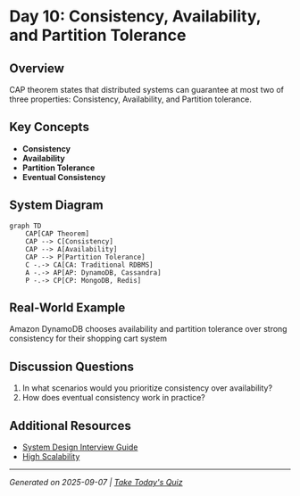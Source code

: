 # Day 10: Consistency, Availability, and Partition Tolerance

## Overview
CAP theorem states that distributed systems can guarantee at most two of three properties: Consistency, Availability, and Partition tolerance.

## Key Concepts
- **Consistency**
- **Availability**
- **Partition Tolerance**
- **Eventual Consistency**

## System Diagram
```mermaid
graph TD
    CAP[CAP Theorem]
    CAP --> C[Consistency]
    CAP --> A[Availability]
    CAP --> P[Partition Tolerance]
    C -.-> CA[CA: Traditional RDBMS]
    A -.-> AP[AP: DynamoDB, Cassandra]
    P -.-> CP[CP: MongoDB, Redis]
```

## Real-World Example
Amazon DynamoDB chooses availability and partition tolerance over strong consistency for their shopping cart system

## Discussion Questions
1. In what scenarios would you prioritize consistency over availability?
2. How does eventual consistency work in practice?

## Additional Resources
- [System Design Interview Guide](https://github.com/donnemartin/system-design-primer)
- [High Scalability](http://highscalability.com/)

---
*Generated on 2025-09-07 | [Take Today's Quiz](../docs/quiz-2025-09-07.html)*
